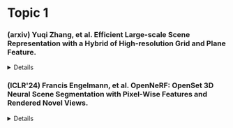# Topic 1  

### (arxiv) Yuqi Zhang, et al. Efficient Large-scale Scene Representation with a Hybrid of High-resolution Grid and Plane Feature.  

<details>
  <ul>
    <li>Summary: In the large-scale scene modeling, the NeRF method needs multiple GPUs to train. To solve this problem and increase the resolution in the 3D scene reconstruction, the authors propose GP-NeRF efficiently fuse the 3D hash-grids and high-resolution 2D dense plane features. The methods are to (1) sample 3D points along the rays (2) parameterize the space into a contracted space (3) query the position into the hybrid-representation to extra hash-grid feature and multi-resolution plane feature. Then, the image colors can be computed by volume rendering. </li>  
  </ul>
</details>

### (ICLR'24) Francis Engelmann, et al. OpenNeRF: OpenSet 3D Neural Scene Segmentation with Pixel-Wise Features and Rendered Novel Views.  

<details>
  <ul>
    <li>Summary: CLIP is a open-set image segmentation to segment arbitrary concepts in zero-shot manner. However, point cloud and 3D scene are not project well to the underlying 2D image sequences used to compute pixel-aligned CLIP features. The authors propose OpenNeRF, an approach for open-set 3D scene understanding based on neural radiance fields. OpenNeRF application: 3D scene understanding, material, property understanding, and object localization. </li> 
  </ul>
</details>

